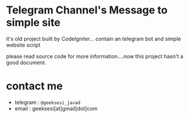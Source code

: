 # Telegram Channel's Message to simple site
it's old project built by CodeIgniter... contain an telegram bot and simple website script

please read source code for more information....now this project hasn't a good document.


# contact me
- telegram : `@geeksesi_javad`
- email : geeksesi[at]gmail[dot]com


